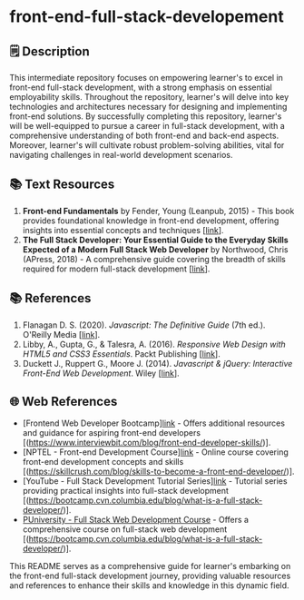 # front-end-full-stack-developement
## 🗒️ Description

This intermediate repository focuses on empowering learner's to excel in front-end full-stack development, with a strong emphasis on essential employability skills. Throughout the repository, learner's will delve into key technologies and architectures necessary for designing and implementing front-end solutions. By successfully completing this repository, learner's will be well-equipped to pursue a career in full-stack development, with a comprehensive understanding of both front-end and back-end aspects. Moreover, learner's will cultivate robust problem-solving abilities, vital for navigating challenges in real-world development scenarios.

## 📚 Text Resources
1. **Front-end Fundamentals** by Fender, Young (Leanpub, 2015) - This book provides foundational knowledge in front-end development, offering insights into essential concepts and techniques [[link](https://www.upgrad.com/blog/skills-to-become-a-full-stack-developer/)].
2. **The Full Stack Developer: Your Essential Guide to the Everyday Skills Expected of a Modern Full Stack Web Developer** by Northwood, Chris (APress, 2018) - A comprehensive guide covering the breadth of skills required for modern full-stack development [[link](https://bootcamp.cvn.columbia.edu/blog/what-is-a-full-stack-developer/)].

## 📚 References
1. Flanagan D. S. (2020). *Javascript: The Definitive Guide* (7th ed.). O'Reilly Media [[link](https://in.indeed.com/career-advice/finding-a-job/how-to-become-full-stack-web-developer)].
2. Libby, A., Gupta, G., & Talesra, A. (2016). *Responsive Web Design with HTML5 and CSS3 Essentials*. Packt Publishing [[link](https://www.interviewbit.com/blog/front-end-developer-skills/)].
3. Duckett J., Ruppert G., Moore J. (2014). *Javascript & jQuery: Interactive Front-End Web Development*. Wiley [[link](https://skillcrush.com/blog/skills-to-become-a-front-end-developer/)].

## 🌐 Web References
- [Frontend Web Developer Bootcamp][link](https://www.freecodecamp.org/news/frontend-web-developer-bootcamp/) - Offers additional resources and guidance for aspiring front-end developers [(https://www.interviewbit.com/blog/front-end-developer-skills/)].
- [NPTEL - Front-end Development Course][link](https://nptel.ac.in/courses/106102064) - Online course covering front-end development concepts and skills [(https://skillcrush.com/blog/skills-to-become-a-front-end-developer/)].
- [YouTube - Full Stack Development Tutorial Series][link](https://www.youtube.com/watch?v=JGNTYXkVCVY&list=PLd3UqWTnYXOkTSBCBNyyhxo_jxlY_uTWA&index=2) - Tutorial series providing practical insights into full-stack development [(https://bootcamp.cvn.columbia.edu/blog/what-is-a-full-stack-developer/)].
- [PUniversity - Full Stack Web Development Course](https://puniversity.informaticsglobal.com:2229/login.aspx?direct=true&db=nlebk&AN=2233842&site=ehost-live) - Offers a comprehensive course on full-stack web development [(https://bootcamp.cvn.columbia.edu/blog/what-is-a-full-stack-developer/)].

This README serves as a comprehensive guide for learner's embarking on the front-end full-stack development journey, providing valuable resources and references to enhance their skills and knowledge in this dynamic field.
